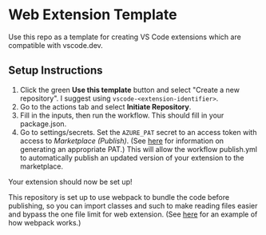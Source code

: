 # Web Extension Template

Use this repo as a template for creating VS Code extensions which are compatible with vscode.dev.

## Setup Instructions

1. Click the green **Use this template** button and select "Create a new repository".
I suggest using `vscode-<extension-identifier>`.
2. Go to the actions tab and select **Initiate Repository**.
3. Fill in the inputs, then run the workflow. This should fill in your package.json.
4. Go to settings/secrets. Set the `AZURE_PAT` secret to an access token with access to *Marketplace (Publish)*. (See [here](https://code.visualstudio.com/api/working-with-extensions/publishing-extension#get-a-personal-access-token) for information on generating an appropriate PAT.) This will allow the workflow publish.yml to automatically publish an updated version of your extension to the marketplace.

Your extension should now be set up!

This repository is set up to use webpack to bundle the code before publishing, so you can import classes and such to make reading files easier and bypass the one file limit for web extension.
(See [here](https://github.com/AdamRaichu/vscode-zip-viewer) for an example of how webpack works.)
